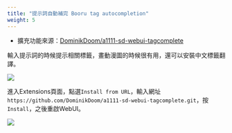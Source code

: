 ```yaml
---
title: "提示詞自動補完 Booru tag autocompletion"
weight: 5
---
```


- 擴充功能來源：[DominikDoom/a1111-sd-webui-tagcomplete](https://github.com/DominikDoom/a1111-sd-webui-tagcomplete)

輸入提示詞的時候提示相關標籤，畫動漫圖的時候很有用，還可以安裝中文標籤翻譯。

![](../../images/ZWKtuRV.webp)

進入Extensions頁面，點選`Install from URL`，輸入網址`https://github.com/DominikDoom/a1111-sd-webui-tagcomplete.git`，按`Install`，之後重啟WebUI。

![](../../images/mrcehrU.webp)


